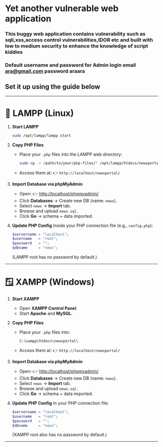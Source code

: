 # Yet another vulnerable web application
### This buggy web application contains vulnerability such as sqli,xss,access control vulnerabilities,IDOR etc and built with low to medium security to enhance the knowledge of script kiddies
### Default username and password for Admin login email ara@gmail.com password araara
## Set it up using the guide below
---

# 🐧 LAMPP (Linux)

1. **Start LAMPP**

   ```bash
   sudo /opt/lampp/lampp start
   ```

2. **Copy PHP Files**

   * Place your `.php` files into the LAMPP web directory:

     ```bash
     sudo cp -r /path/to/your/php-files/* /opt/lampp/htdocs/newsportal/
     ```
   * Access them at:
     👉 `http://localhost/newsportal/`

3. **Import Database via phpMyAdmin**

   * Open: 👉 [http://localhost/phpmyadmin/](http://localhost/phpmyadmin/)
   * Click **Databases** → Create new DB (name: `news`).
   * Select `news` → **Import** tab.
   * Browse and upload `news.sql`.
   * Click **Go** → schema + data imported.

4. **Update PHP Config**
   Inside your PHP connection file (e.g., `config.php`):

   ```php
   $servername = "localhost";
   $username   = "root";
   $password   = "";
   $dbname     = "news";
   ```

   (LAMPP root has no password by default.)

---

# 🪟 XAMPP (Windows)

1. **Start XAMPP**

   * Open **XAMPP Control Panel**.
   * Start **Apache** and **MySQL**.

2. **Copy PHP Files**

   * Place your `.php` files into:

     ```
     C:\xampp\htdocs\newsportal\
     ```
   * Access them at:
     👉 `http://localhost/newsportal/`

3. **Import Database via phpMyAdmin**

   * Open: 👉 [http://localhost/phpmyadmin/](http://localhost/phpmyadmin/)
   * Click **Databases** → Create new DB (name: `news`).
   * Select `news` → **Import** tab.
   * Browse and upload `news.sql`.
   * Click **Go** → schema + data imported.

4. **Update PHP Config**
   In your PHP connection file:

   ```php
   $servername = "localhost";
   $username   = "root";
   $password   = "";
   $dbname     = "news";
   ```

   (XAMPP root also has no password by default.)

---

